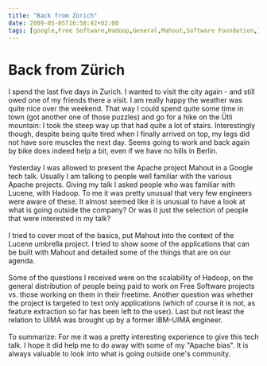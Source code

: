 ```yaml
---
title: "Back from Zürich"
date: 2009-05-05T16:58:42+02:00
tags: [google,Free Software,Hadoop,General,Mahout,Software Foundation,]
---
```


# Back from Zürich


I spend the last five days in Zurich. I wanted to visit the city again - and still owed one of my friends there a 
visit. I am really happy the weather was quite nice over the weekend. That way I could spend quite some time in town 
(got another one of those puzzles) and go for a hike on the Ütli mountain: I took the steep way up that had quite a lot 
of stairs. Interestingly though, despite being quite tired when I finally arrived on top, my legs did not have sore 
muscles the next day. Seems going to work and back again by bike does indeed help a bit, even if we have no hills in 
Berlin.<br><br>Yesterday I was allowed to present the Apache project Mahout in a Google tech talk. Usually I am talking 
to people well familiar with the various Apache projects. Giving my talk I asked people who was familiar with Lucene, 
with Hadoop. To me it was pretty unusual that very few engineers were aware of these. It almost seemed like it is 
unusual to have a look at what is going outside the company? Or was it just the selection of people that were 
interested in my talk?<br><br>I tried to cover most of the basics, put Mahout into the context of the Lucene umbrella 
project. I tried to show some of the applications that can be built with Mahout and detailed some of the things that 
are on our agenda.<br><br>Some of the questions I received were on the scalability of Hadoop, on the general 
distribution of people being paid to work on Free Software projects vs. those working on them in their freetime. 
Another question was whether the project is targeted to text only applications (which of course it is not, as feature 
extraction so far has been left to the user). Last but not least the relation to UIMA was brought up by a former 
IBM-UIMA engineer.<br><br>To summarize: For me it was a pretty interesting experience to give this tech talk. I hope it 
did help me to do away with some of my "Apache bias". It is always valuable to look into what is going outside one's 
community.
